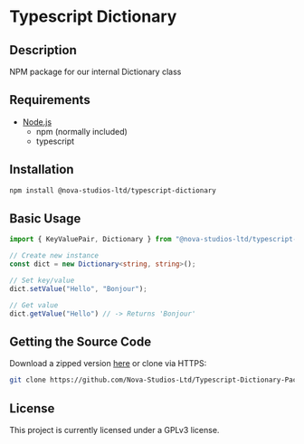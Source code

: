 # Typescript Dictionary

## Description

NPM package for our internal Dictionary class

## Requirements

- [Node.js](https://nodejs.org/en/download/)
  - npm (normally included)
  - typescript


## Installation
```sh
npm install @nova-studios-ltd/typescript-dictionary
```

## Basic Usage
```typescript
import { KeyValuePair, Dictionary } from "@nova-studios-ltd/typescript-dictionary";

// Create new instance
const dict = new Dictionary<string, string>();

// Set key/value
dict.setValue("Hello", "Bonjour");

// Get value
dict.getValue("Hello") // -> Returns 'Bonjour'

```

## Getting the Source Code

Download a zipped version [here](https://github.com/Nova-Studios-Ltd/Typescript-Dictionary-Package/archive/refs/heads/master.zip)
or clone via HTTPS:

```sh
git clone https://github.com/Nova-Studios-Ltd/Typescript-Dictionary-Package.git
```

## License

This project is currently licensed under a GPLv3 license.
